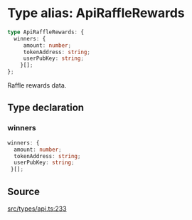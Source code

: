 # Type alias: ApiRaffleRewards

```ts
type ApiRaffleRewards: {
  winners: {
     amount: number;
     tokenAddress: string;
     userPubKey: string;
    }[];
};
```

Raffle rewards data.

## Type declaration

### winners

```ts
winners: {
  amount: number;
  tokenAddress: string;
  userPubKey: string;
 }[];
```

## Source

[src/types/api.ts:233](https://github.com/torque-labs/torque-ts-sdk/blob/06c96b69b43209c72870e94ce49516c9ed8e9158/src/types/api.ts#L233)
